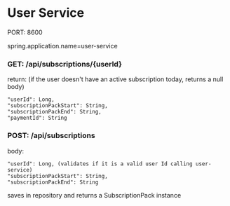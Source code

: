# User Service

PORT: 8600

spring.application.name=user-service

### GET: /api/subscriptions/{userId}

return: (if the user doesn't have an active subscription today, returns a null body)

    "userId": Long,
    "subscriptionPackStart": String,
    "subscriptionPackEnd": String,
    "paymentId": String

### POST: /api/subscriptions

body:

    "userId": Long, (validates if it is a valid user Id calling user-service)
    "subscriptionPackStart": String,
    "subscriptionPackEnd": String

saves in repository and returns a SubscriptionPack instance
